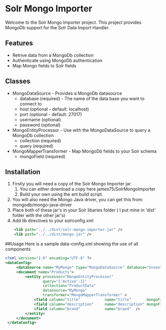 # Solr Mongo Importer
Welcome to the Solr Mongo Importer project. This project provides MongoDb support for the Solr Data Import Handler.

## Features
* Retrive data from a MongoDb collection
* Authenticate using MongoDb authentication
* Map Mongo fields to Solr fields

## Classes

* MongoDataSource - Provides a MongoDb datasource
    * database (required) - The name of the data base you want to connect to
    * host (optional - default: localhost)
    * port (optional - default: 27017)
    * username (optional)
    * password (optional)
* MongoEntityProcessor - Use with the MongoDataSource to query a MongoDb collection
    * collection (required)
    * query (required)
* MongoMapperTransformer - Map MongoDb fields to your Solr schema
    * mongoField (required)

## Installation
1. Firstly you will need a copy of the Solr Mongo Importer jar.
    1. You can either download a copy here
     james75/SolrMongoImporter
    2. Build your own using the ant build script.
2. You will also need the Mongo Java driver, you can get this from:
   mongodb/mongo-java-driver
3. Place both of these jar's in your Solr libaries folder ( I put mine in 'dist' folder with the other jar's)
4. Add lib directives to your solrconfig.xml
```xml
    <lib path="../../dist/solr-mongo-importer.jar" />
    <lib path="../../dist/mongo.jar" />
```

##Usage
Here is a sample data-config.xml showing the use of all components
```xml
<?xml version="1.0" encoding="UTF-8" ?>
<dataConfig>
     <dataSource name="MyMongo" type="MongoDataSource" database="Inventory" />
     <document name="Products">
         <entity processor="MongoEntityProcessor"
                 query="{'Active':1}"
                 collection="ProductData"
                 datasource="MyMongo"
                 transformer="MongoMapperTransformer" >
             <field column="title"           name="title"       mongoField="Title"/>
             <field column="description"     name="description" mongoField="Long Description"/>
             <field column="brand"           name="brand"  />
         </entity>
     </document>
 </dataConfig>
```
